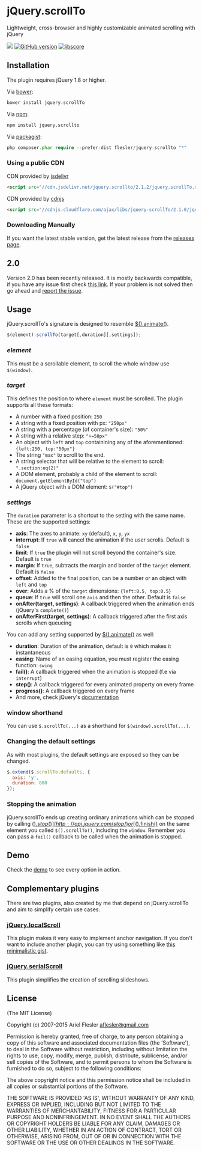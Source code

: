 # jQuery.scrollTo

Lightweight, cross-browser and highly customizable animated scrolling with jQuery

[![](http://api.flattr.com/button/flattr-badge-large.png)](http://flattr.com/thing/2081384/fleslerjquery-scrollTo-on-GitHub)
[![GitHub version](https://badge.fury.io/gh/flesler%2Fjquery.scrollTo.svg)](http://badge.fury.io/gh/flesler%2Fjquery.scrollTo)
[![libscore](http://img.shields.io/badge/libscore-31656-brightgreen.svg?style=flat-square)](http://libscore.com/#jQuery.fn.scrollTo)

## Installation
The plugin requires jQuery 1.8 or higher.

Via [bower](https://github.com/flesler/jquery.scrollTo/blob/master/bower.json):
```bash
bower install jquery.scrollTo
```
Via [npm](https://www.npmjs.com/package/jquery.scrollto):
```bash
npm install jquery.scrollto
```
Via [packagist](https://packagist.org/packages/flesler/jquery.scrollTo):
```php
php composer.phar require --prefer-dist flesler/jquery.scrollto "*"
```

### Using a public CDN

CDN provided by [jsdelivr](http://www.jsdelivr.com/#!jquery.scrollto)
```html
<script src="//cdn.jsdelivr.net/jquery.scrollto/2.1.2/jquery.scrollTo.min.js"></script>
```
CDN provided by [cdnjs](https://cdnjs.com/libraries/jquery-scrollTo)
```html
<script src="//cdnjs.cloudflare.com/ajax/libs/jquery-scrollTo/2.1.0/jquery.scrollTo.min.js"></script>
```

### Downloading Manually

If you want the latest stable version, get the latest release from the [releases page](https://github.com/flesler/jquery.scrollTo/releases).

## 2.0

Version 2.0 has been recently released. It is mostly backwards compatible, if you have any issue first check [this link](https://github.com/flesler/jquery.scrollTo/wiki/Migrating-to-2.0).
If your problem is not solved then go ahead and [report the issue](https://github.com/flesler/jquery.scrollTo/issues/new).

## Usage

jQuery.scrollTo's signature is designed to resemble [$().animate()](http://api.jquery.com/animate/).

```js
$(element).scrollTo(target[,duration][,settings]);
```

### _element_

This must be a scrollable element, to scroll the whole window use `$(window)`.

### _target_

This defines the position to where `element` must be scrolled. The plugin supports all these formats:
 * A number with a fixed position: `250`
 * A string with a fixed position with px: `"250px"`
 * A string with a percentage (of container's size): `"50%"`
 * A string with a relative step: `"+=50px"`
 * An object with `left` and `top` containining any of the aforementioned: `{left:250, top:"50px"}`
 * The string `"max"` to scroll to the end.
 * A string selector that will be relative to the element to scroll: `".section:eq(2)"`
 * A DOM element, probably a child of the element to scroll: `document.getElementById("top")`
 * A jQuery object with a DOM element: `$("#top")`

### _settings_

The `duration` parameter is a shortcut to the setting with the same name.
These are the supported settings:
 * __axis__: The axes to animate: `xy` (default), `x`, `y`, `yx`
 * __interrupt__: If `true` will cancel the animation if the user scrolls. Default is `false`
 * __limit__: If `true` the plugin will not scroll beyond the container's size. Default is `true`
 * __margin__: If `true`, subtracts the margin and border of the `target` element. Default is `false`
 * __offset__: Added to the final position, can be a number or an object with `left` and `top`
 * __over__: Adds a % of the `target` dimensions: `{left:0.5, top:0.5}`
 * __queue__: If `true` will scroll one `axis` and then the other. Default is `false`
 * __onAfter(target, settings)__: A callback triggered when the animation ends (jQuery's `complete()`)
 * __onAfterFirst(target, settings)__: A callback triggered after the first axis scrolls when queueing

You can add any setting supported by [$().animate()](http://api.jquery.com/animate/#animate-properties-options) as well:

 * __duration__: Duration of the animation, default is `0` which makes it instantaneous
 * __easing__: Name of an easing equation, you must register the easing function: `swing`
 * __fail()__: A callback triggered when the animation is stopped (f.e via `interrupt`)
 * __step()__: A callback triggered for every animated property on every frame
 * __progress()__: A callback triggered on every frame
 * And more, check jQuery's [documentation](http://api.jquery.com/animate/#animate-properties-options)

### window shorthand

You can use `$.scrollTo(...)` as a shorthand for `$(window).scrollTo(...)`.

### Changing the default settings

As with most plugins, the default settings are exposed so they can be changed.
```js
$.extend($.scrollTo.defaults, {
  axis: 'y',
  duration: 800
});
```

### Stopping the animation

jQuery.scrollTo ends up creating ordinary animations which can be stopped by calling [$().stop()](http://api.jquery.com/stop/) or [$().finish()](http://api.jquery.com/finish/) on the same element you called `$().scrollTo()`, including the `window`.
Remember you can pass a `fail()` callback to be called when the animation is stopped.

## Demo

Check the [demo](http://demos.flesler.com/jquery/scrollTo/) to see every option in action.

## Complementary plugins

There are two plugins, also created by me that depend on jQuery.scrollTo and aim to simplify certain use cases.

### [jQuery.localScroll](https://github.com/flesler/jquery.localScroll)

This plugin makes it very easy to implement anchor navigation.
If you don't want to include another plugin, you can try using something like [this minimalistic gist](https://gist.github.com/flesler/3f3e1166690108abf747).

### [jQuery.serialScroll](https://github.com/flesler/jquery.serialScroll)

This plugin simplifies the creation of scrolling slideshows.

## License

(The MIT License)

Copyright (c) 2007-2015 Ariel Flesler <aflesler@gmail.com>

Permission is hereby granted, free of charge, to any person obtaining
a copy of this software and associated documentation files (the
'Software'), to deal in the Software without restriction, including
without limitation the rights to use, copy, modify, merge, publish,
distribute, sublicense, and/or sell copies of the Software, and to
permit persons to whom the Software is furnished to do so, subject to
the following conditions:

The above copyright notice and this permission notice shall be
included in all copies or substantial portions of the Software.

THE SOFTWARE IS PROVIDED 'AS IS', WITHOUT WARRANTY OF ANY KIND,
EXPRESS OR IMPLIED, INCLUDING BUT NOT LIMITED TO THE WARRANTIES OF
MERCHANTABILITY, FITNESS FOR A PARTICULAR PURPOSE AND NONINFRINGEMENT.
IN NO EVENT SHALL THE AUTHORS OR COPYRIGHT HOLDERS BE LIABLE FOR ANY
CLAIM, DAMAGES OR OTHER LIABILITY, WHETHER IN AN ACTION OF CONTRACT,
TORT OR OTHERWISE, ARISING FROM, OUT OF OR IN CONNECTION WITH THE
SOFTWARE OR THE USE OR OTHER DEALINGS IN THE SOFTWARE.
